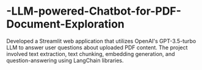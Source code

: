 # -LLM-powered-Chatbot-for-PDF-Document-Exploration
Developed a Streamlit web application that utilizes OpenAI's GPT-3.5-turbo LLM to answer user questions about uploaded PDF content. The project involved text extraction, text chunking, embedding generation, and question-answering using LangChain libraries.
